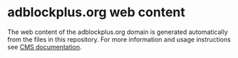 # adblockplus.org web content #

The web content of the adblockplus.org domain is generated automatically from
the files in this repository. For more information and usage instructions
see [CMS documentation](https://github.com/adblockplus/cms/blob/master/README.md#content-structure).
